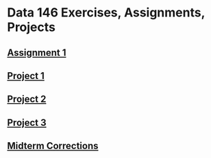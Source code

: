 # **Data 146 Exercises, Assignments, Projects**

## [Assignment 1](Assignment1.md)

## [Project 1](Project1.md)

## [Project 2](Project2.md)

## [Project 3](Project3.md)

## [Midterm Corrections](midcorrections.md)

